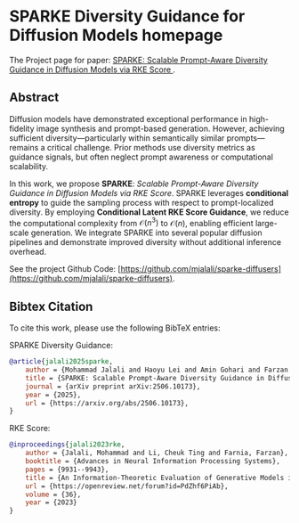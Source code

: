 # SPARKE Diversity Guidance for Diffusion Models homepage

The Project page for paper: [SPARKE: Scalable Prompt-Aware Diversity Guidance in Diffusion Models via RKE Score
](https://arxiv.org/abs/2506.10173).

## Abstract
Diffusion models have demonstrated exceptional performance in high-fidelity image synthesis and prompt-based generation. However, achieving sufficient diversity—particularly within semantically similar prompts—remains a critical challenge. Prior methods use diversity metrics as guidance signals, but often neglect prompt awareness or computational scalability.

In this work, we propose **SPARKE**: _Scalable Prompt-Aware Diversity Guidance in Diffusion Models via RKE Score_. SPARKE leverages **conditional entropy** to guide the sampling process with respect to prompt-localized diversity. By employing **Conditional Latent RKE Score Guidance**, we reduce the computational complexity from $\mathcal{O}(n^3)$ to $\mathcal{O}(n)$, enabling efficient large-scale generation. We integrate SPARKE into several popular diffusion pipelines and demonstrate improved diversity without additional inference overhead.


See the project Github Code: [https://github.com/mjalali/sparke-diffusers](https://github.com/mjalali/sparke-diffusers).

## Bibtex Citation
To cite this work, please use the following BibTeX entries:

SPARKE Diversity Guidance:
```bibtex
@article{jalali2025sparke,
    author = {Mohammad Jalali and Haoyu Lei and Amin Gohari and Farzan Farnia},
    title = {SPARKE: Scalable Prompt-Aware Diversity Guidance in Diffusion Models via RKE Score},
    journal = {arXiv preprint arXiv:2506.10173},
    year = {2025},
    url = {https://arxiv.org/abs/2506.10173},
}
```

RKE Score:
```bibtex
@inproceedings{jalali2023rke,
    author = {Jalali, Mohammad and Li, Cheuk Ting and Farnia, Farzan},
    booktitle = {Advances in Neural Information Processing Systems},
    pages = {9931--9943},
    title = {An Information-Theoretic Evaluation of Generative Models in Learning Multi-modal Distributions},
    url = {https://openreview.net/forum?id=PdZhf6PiAb},
    volume = {36},
    year = {2023}
}
```

